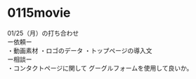 # 0115movie

01/25（月）の打ち合わせ<br>
ー依頼ー<br>
・動画素材
・ロゴのデータ
・トップページの導入文<br>
ー相談ー<br>
・コンタクトページに関して
グーグルフォームを使用して良いか。
